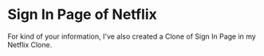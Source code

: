 # Sign In Page of Netflix

For kind of your information, I've also created a Clone of Sign In Page in my Netflix Clone.